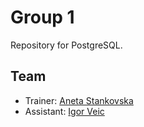 # Group 1

Repository for PostgreSQL.

## Team

- Trainer: [Aneta Stankovska](mailto:anetastankovskaane@gmail.com)
- Assistant: [Igor Veic](mailto:igorveic7@gmail.com)
